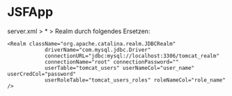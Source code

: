 # JSFApp

server.xml > * > Realm
durch folgendes Ersetzen:
```
<Realm className="org.apache.catalina.realm.JDBCRealm" 
      		driverName="com.mysql.jdbc.Driver"
      		connectionURL="jdbc:mysql://localhost:3306/tomcat_realm"
         	connectionName="root" connectionPassword=""
            userTable="tomcat_users" userNameCol="user_name" userCredCol="password"
      		userRoleTable="tomcat_users_roles" roleNameCol="role_name" />
```